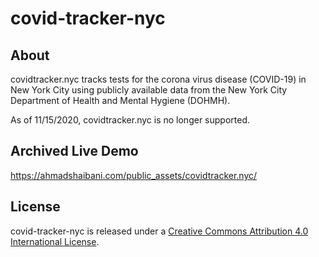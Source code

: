 # covid-tracker-nyc

## About
covidtracker.nyc tracks tests for the corona virus disease (COVID-19) in New York City using publicly available data from the New York City Department of Health and Mental Hygiene (DOHMH).

As of 11/15/2020, covidtracker.nyc is no longer supported.

## Archived Live Demo
https://ahmadshaibani.com/public_assets/covidtracker.nyc/

## License
covid-tracker-nyc is released under a [Creative Commons Attribution 4.0 International License](https://creativecommons.org/licenses/by/4.0/).
